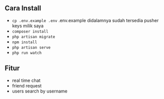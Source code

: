 ## Cara Install

- `cp .env.example .env` .env.example didalamnya sudah tersedia pusher keys milik saya
- `composer install`
- `php artisan migrate`
- `npm install`
- `php artisan serve`
- `php run watch`
   
## Fitur

- real time chat
- friend request
- users search by username



